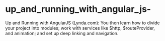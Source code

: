 # up_and_running_with_angular_js-
Up and Running with AngularJS (Lynda.com): You then learn how to divide your project into modules; work with services like $http, $routeProvider, and animation; and set up deep linking and navigation.
